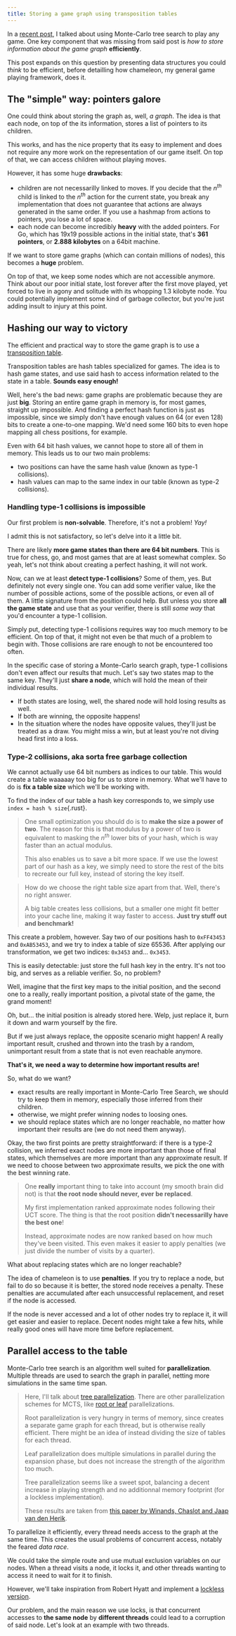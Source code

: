 ```yaml
---
title: Storing a game graph using transposition tables
---
```


In a [recent post](), I talked about using Monte-Carlo tree search to play any game.
One key component that was missing from said post is *how to store information about
the game graph* **efficiently**.

This post expands on this question by presenting data structures you could *think*
to be efficient, before detailling how chameleon, my general game playing framework,
does it.

## The "simple" way: pointers galore
One could think about storing the graph as, well, *a graph*. The idea is that each
node, on top of the its information, stores a list of pointers to its children.

This works, and has the nice property that its easy to implement and does not require
any more work on the representation of our game itself. On top of that, we can access
children without playing moves.

However, it has some huge **drawbacks**:

- children are not necessarilly linked to moves. If you decide that the $n^{th}$ child is linked to the $n^{th}$ action for the current state, you break any implementation that does not guarantee that actions are always generated in the same order. If you use a hashmap from actions to pointers, you lose a lot of space.
- each node can become incredibly **heavy** with the added pointers. For Go, which has 19x19 possible actions in the initial state, that's **361 pointers**, or **2.888 kilobytes** on a 64bit machine.

If we want to store game graphs (which can contain millions of nodes), this becomes
a **huge** problem. 

On top of that, we keep some nodes which are not accessible anymore. Think about our
poor initial state, lost forever after the first move played, yet forced to live in agony
and solitude with its whopping 1.3 kilobyte node. You could potentially implement
some kind of garbage collector, but you're just adding insult to injury at this point.

## Hashing our way to victory
The efficient and practical way to store the game graph is to use a 
[transposition table](https://en.wikipedia.org/wiki/Transposition_table).

Transposition tables are hash tables specialized for games. The idea is to hash
game states, and use said hash to access information related to the state in a table.
**Sounds easy enough!**

Well, here's the bad news: game graphs are problematic because they are just **big**.
Storing an entire game graph in memory is, for most games, straight up impossible.
And finding a perfect hash function is just as impossible, since we simply don't have
enough values on 64 (or even 128) bits to create a one-to-one mapping. We'd need some 160 bits to even
hope mapping all chess positions, for example.

Even with 64 bit hash values, we cannot hope to store all of them in memory. This leads
us to our two main problems:

- two positions can have the same hash value (known as type-1 collisions).
- hash values can map to the same index in our table (known as type-2 collisions).

### Handling type-1 collisions is impossible
Our first problem is **non-solvable**. Therefore, it's not a problem! *Yay!*

I admit this is not satisfactory, so let's delve into it a little bit.

There are likely **more game states than there are 64 bit numbers**. This is true
for chess, go, and most games that are at least somewhat complex. So yeah, let's not
think about creating a perfect hashing, it will not work.

Now, can we at least **detect type-1 collisions**? Some of them, yes. But definitely not
every single one. You can add some verifier value, like the number of possible actions,
some of the possible actions, or even all of them. A little signature from the position
could help. But unless you store **all the game state** and use that as your verifier,
there is still *some way* that you'd encounter a type-1 collision.

Simply put, detecting type-1 collisions requires way too much memory to be efficient.
On top of that, it might not even be that much of a problem to begin with. Those
collisions are rare enough to not be encountered too often.

In the specific case of storing a Monte-Carlo search graph, type-1 collisions don't even
affect our results that much. Let's say two states map to the same key. They'll just **share a node**,
which will hold the mean of their individual results. 

- If both states are losing, well, the shared node will hold losing results as well. 
- If both are winning, the opposite happens!
- In the situation where the nodes have opposite values, they'll just be treated as a draw. You might miss a win, but at least you're not diving head first into a loss.

### Type-2 collisions, aka sorta free garbage collection
We cannot actually use 64 bit numbers as indices to our table. This would create a table
waaaaay too big for us to store in memory. What we'll have to do is **fix a table
size** which we'll be working with.

To find the index of our table a hash key corresponds to, we simply use `index = hash % size`{.rust}.

> One small optimization you should do is to **make the size a power of two**. The reason
> for this is that modulus by a power of two is equivalent to masking the $n^{th}$ lower
> bits of your hash, which is way faster than an actual modulus.
>
> This also enables us to save a bit more space. If we use the lowest part of our hash
> as a key, we simply need to store the rest of the bits to recreate our full key, instead
> of storing the key itself.

> How do we choose the right table size apart from that. Well, there's no right answer.
>
> A big table creates less collisions, but a smaller one might fit better into your cache
> line, making it way faster to access. **Just try stuff out and benchmark!**

This create a problem, however. Say two of our positions hash to `0xFF43453` and `0xAB53453`,
and we try to index a table of size $65536$. After applying our transformation, we get
two indices: `0x3453` and... `0x3453`.

This is easily detectable: just store the full hash key in the entry. It's not too big,
and serves as a reliable verifier. So, no problem?

Well, imagine that the first key maps to the initial position, and the second one
to a really, really important position, a pivotal state of the game, the grand moment!

Oh, but... the initial position is already stored here. Welp, just replace it, burn it down
and warm yourself by the fire.

But if we just always replace, the opposite scenario might happen! A really important result,
crushed and thrown into the trash by a random, unimportant result from a state that
is not even reachable anymore.

**That's it, we need a way to determine how important results are!**

So, what do we want?

- exact results are really important in Monte-Carlo Tree Search, we should try to keep them in memory, especially those inferred from their children.
- otherwise, we might prefer winning nodes to loosing ones.
- we should replace states which are no longer reachable, no matter how important their results are (we do not need them anyway).

Okay, the two first points are pretty straightforward: if there is a type-2 collision, we
inferred exact nodes are more important than those of final states, which themselves are more important than
any approximate result. If we need to choose between two approximate results, we pick
the one with the best winning rate.

> One **really** important thing to take into account (my smooth brain did not) is
> that **the root node should never, ever be replaced**.
>
> My first implementation ranked approximate nodes following their UCT score. The thing is
> that the root position **didn't necessarilly have the best one**!
>
> Instead, approximate nodes are now ranked based on how much they've been visited.
> This even makes it easier to apply penalties (we just divide the number of visits by
> a quarter).

What about replacing states which are no longer reachable?

The idea of chameleon is to use **penalties**. If you try to replace a node, but fail
to do so because it is better, the stored node receives a penalty. These penalties are
accumulated after each unsuccessful replacement, and reset if the node is accessed.

If the node is never accessed and a lot of other nodes try to replace it, it will get
easier and easier to replace. Decent nodes might take a few hits, while really good ones
will have more time before replacement.

## Parallel access to the table
Monte-Carlo tree search is an algorithm well suited for **parallelization**. Multiple
threads are used to search the graph in parallel, netting more simulations in the same
time span.

> Here, I'll talk about [tree parallelization](https://dke.maastrichtuniversity.nl/m.winands/documents/multithreadedMCTS2.pdf). 
> There are other parallelization schemes for MCTS, like [root or leaf](https://www.lamsade.dauphine.fr/~cazenave/papers/parallelUCT.pdf) 
> parallelizations.
>
> Root parallelization is very hungry in terms of memory, since creates a separate
> game graph for each thread, but is otherwise really efficient. There might be an idea
> of instead dividing the size of tables for each thread.
>
> Leaf parallelization does multiple simulations in parallel during the expansion
> phase, but does not increase the strength of the algorithm too much.
>
> Tree parallelization seems like a sweet spot, balancing a decent increase in playing
> strength and no additionnal memory footprint (for a lockless implementation).
>
> These results are taken from [this paper by Winands, Chaslot and Jaap van den Herik](https://dke.maastrichtuniversity.nl/m.winands/documents/multithreadedMCTS2.pdf).

To parallelize it efficiently, every thread needs access to the graph at the same time.
This creates the usual problems of concurrent access, notably the feared *data race*.

We could take the simple route and use mutual exclusion variables on our nodes. When
a thread visits a node, it locks it, and other threads wanting to access it need to
wait for it to finish.

However, we'll take inspiration from Robert Hyatt and implement a [lockless version](https://craftychess.com/hyatt/hashing.html).

Our problem, and the main reason we use locks, is that concurrent accesses to **the same node**
by **different threads** could lead to a corruption of said node. Let's look at an
example with two threads.


